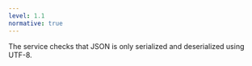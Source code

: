```yaml
---
level: 1.1
normative: true
---
```


The service checks that JSON is only serialized and deserialized using UTF-8.